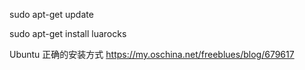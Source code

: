 sudo apt-get update

sudo apt-get install luarocks

Ubuntu 正确的安装方式
https://my.oschina.net/freeblues/blog/679617
